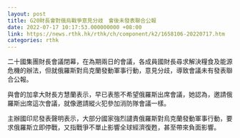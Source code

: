 ```yaml
---
layout: post
title: G20財長會對俄烏戰爭意見分歧　會後未發表聯合公報
date: 2022-07-17 10:17:53.000000000 +08:00
link: https://news.rthk.hk/rthk/ch/component/k2/1658106-20220717.htm
categories: rthk
---
```


二十國集團財長會議閉幕，在為期兩日的會議，各成員國財長尋求解決糧食及能源危機的辦法，但就俄羅斯對烏克蘭發動軍事行動，意見分歧，導致會議未有發表聯合公報。

與會的加拿大財長方慧蘭表示，早已表態不希望俄羅斯出席會議，她認為，邀請俄羅斯出席這次會議，就像邀請縱火犯參加消防隊會議一樣。

主辦國印尼發表聲明表示，大部分國家強烈譴責俄羅斯對烏克蘭發動軍事行動，要求俄羅斯立即停戰，又指戰爭不單止影響全球經濟復甦，甚至帶來負面影響。
